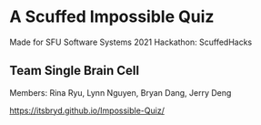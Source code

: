 # A Scuffed Impossible Quiz

Made for SFU Software Systems 2021 Hackathon: ScuffedHacks

Team Single Brain Cell
----------------------
Members:
Rina Ryu, 
Lynn Nguyen, 
Bryan Dang, 
Jerry Deng

https://itsbryd.github.io/Impossible-Quiz/
